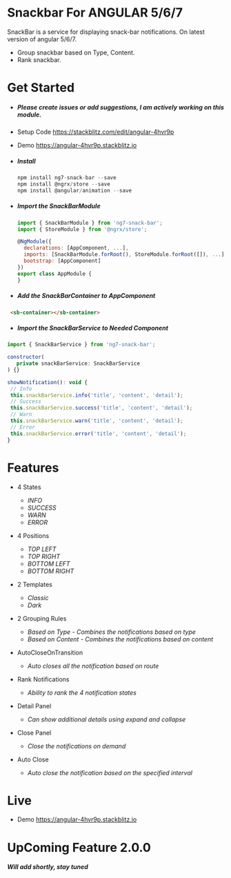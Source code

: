 # Snackbar For ANGULAR 5/6/7
 SnackBar is a service for displaying snack-bar notifications. On latest version of angular 5/6/7.
 * Group snackbar based on Type, Content.
 * Rank snackbar.

# Get Started

   * ##### Please create issues or add suggestions, I am actively working on this module.
   
   * Setup Code https://stackblitz.com/edit/angular-4hvr9p
   * Demo https://angular-4hvr9p.stackblitz.io

   * ##### Install
     ```js
     npm install ng7-snack-bar --save
     npm install @ngrx/store --save
     npm install @angular/animation --save
     ```

   * ##### Import the **SnackBarModule**
     ```js
     import { SnackBarModule } from 'ng7-snack-bar';
     import { StoreModule } from '@ngrx/store';

     @NgModule({
       declarations: [AppComponent, ...],
       imports: [SnackBarModule.forRoot(), StoreModule.forRoot([]), ...],
       bootstrap: [AppComponent]
     })
     export class AppModule {
     }
     ```
   * ##### Add the **SnackBarContainer to AppComponent**
   ```html
    <sb-container></sb-container>
   ```

   * ##### Import the **SnackBarService to Needed Component**
   ```js
   import { SnackBarService } from 'ng7-snack-bar';

   constructor(
      private snackBarService: SnackBarService
   ) {}

   showNotification(): void {
    // Info
    this.snackBarService.info('title', 'content', 'detail');
    // Success
    this.snackBarService.success('title', 'content', 'detail');
    // Warn
    this.snackBarService.warn('title', 'content', 'detail');
    // Error
    this.snackBarService.error('title', 'content', 'detail');
  }
   ```




# Features
  * 4 States
     * *INFO*
     * *SUCCESS*
     * *WARN*
     * *ERROR*

  * 4 Positions
     * *TOP LEFT*
     * *TOP RIGHT*
     * *BOTTOM LEFT*
     * *BOTTOM RIGHT*

  * 2 Templates
     * *Classic*
     * *Dark*

  * 2 Grouping Rules
     * *Based on Type - Combines the notifications based on type*
     * *Based on Content - Combines the notifications based on content*

  * AutoCloseOnTransition
     * *Auto closes all the notification based on route*

  * Rank Notifications
     * *Ability to rank the 4 notification states*

  * Detail Panel
     * *Can show additional details using expand and collapse*

  * Close Panel
     * *Close the notifications on demand*

  * Auto Close
     * *Auto close the notification based on the specified interval*


# Live
  * Demo https://angular-4hvr9p.stackblitz.io

# UpComing Feature 2.0.0
  ##### Will add shortly, stay tuned
